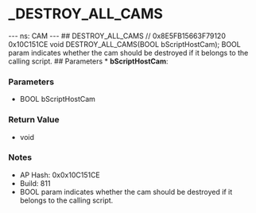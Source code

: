 # _DESTROY_ALL_CAMS

--- ns: CAM --- ## DESTROY_ALL_CAMS  // 0x8E5FB15663F79120 0x10C151CE void DESTROY_ALL_CAMS(BOOL bScriptHostCam);  BOOL param indicates whether the cam should be destroyed if it belongs to the calling script.  ## Parameters * **bScriptHostCam**:

### Parameters
* BOOL bScriptHostCam

### Return Value
* void

### Notes
* AP Hash: 0x0x10C151CE
* Build: 811
* BOOL param indicates whether the cam should be destroyed if it belongs to the calling script.

